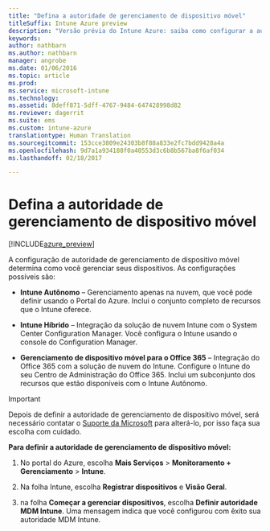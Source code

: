 ```yaml
---
title: "Defina a autoridade de gerenciamento de dispositivo móvel"
titleSuffix: Intune Azure preview
description: "Versão prévia do Intune Azure: saiba como configurar a autoridade de gerenciamento de dispositivo móvel no Intune. "
keywords: 
author: nathbarn
ms.author: nathbarn
manager: angrobe
ms.date: 01/06/2016
ms.topic: article
ms.prod: 
ms.service: microsoft-intune
ms.technology: 
ms.assetid: 8deff871-5dff-4767-9484-647428998d82
ms.reviewer: dagerrit
ms.suite: ems
ms.custom: intune-azure
translationtype: Human Translation
ms.sourcegitcommit: 153cce3809e24303b8f88a833e2fc7bdd9428a4a
ms.openlocfilehash: 9d7a1a934188f0a40553d3c6b8b567ba8f6af034
ms.lasthandoff: 02/18/2017

---
```


# <a name="set-the-mobile-device-management-authority"></a>Defina a autoridade de gerenciamento de dispositivo móvel 

[!INCLUDE[azure_preview](../includes/azure_preview.md)]

A configuração de autoridade de gerenciamento de dispositivo móvel determina como você gerenciar seus dispositivos. As configurações possíveis são:

- **Intune Autônomo** – Gerenciamento apenas na nuvem, que você pode definir usando o Portal do Azure. Inclui o conjunto completo de recursos que o Intune oferece.

- **Intune Híbrido** – Integração da solução de nuvem Intune com o System Center Configuration Manager. Você configura o Intune usando o console do Configuration Manager.

- **Gerenciamento de dispositivo móvel para o Office 365** – Integração do Office 365 com a solução de nuvem do Intune. Configure o Intune do seu Centro de Administração do Office 365. Inclui um subconjunto dos recursos que estão disponíveis com o Intune Autônomo.

>[!IMPORTANT]
>Depois de definir a autoridade de gerenciamento de dispositivo móvel, será necessário contatar o [Suporte da Microsoft](https://docs.microsoft.com/intune/troubleshoot/how-to-get-support-for-microsoft-intune) para alterá-lo, por isso faça sua escolha com cuidado.

**Para definir a autoridade de gerenciamento de dispositivo móvel:**

1. No portal do Azure, escolha **Mais Serviços** > **Monitoramento + Gerenciamento** > **Intune**.

2. Na folha Intune, escolha **Registrar dispositivos** e **Visão Geral**.

3. na folha **Começar a gerenciar dispositivos**, escolha **Definir autoridade MDM Intune**. Uma mensagem indica que você configurou com êxito sua autoridade MDM Intune.

